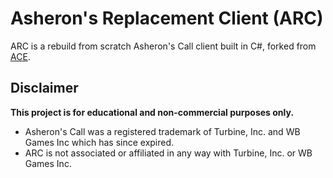 # Asheron's Replacement Client (ARC)

ARC is a rebuild from scratch Asheron's Call client built in C#, forked from [ACE](https://github.com/ACEmulator/ACE).

## Disclaimer
**This project is for educational and non-commercial purposes only.**
- Asheron's Call was a registered trademark of Turbine, Inc. and WB Games Inc which has since expired.
- ARC is not associated or affiliated in any way with Turbine, Inc. or WB Games Inc.
